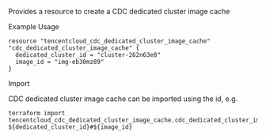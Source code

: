 Provides a resource to create a CDC dedicated cluster image cache

Example Usage

```hcl
resource "tencentcloud_cdc_dedicated_cluster_image_cache" "cdc_dedicated_cluster_image_cache" {
  dedicated_cluster_id = "cluster-262n63e8"
  image_id = "img-eb30mz89"
}
```

Import

CDC dedicated cluster image cache can be imported using the id, e.g.

```
terraform import tencentcloud_cdc_dedicated_cluster_image_cache.cdc_dedicated_cluster_image_cache ${dedicated_cluster_id}#${image_id}
```